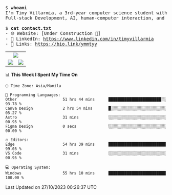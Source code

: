 <pre>
$ <strong>whoami</strong>
I'm Timy Villarmia, a 3rd-year computer science student with a wide range of interests 
Full-stack Development, AI, human-computer interaction, and everything in between.
  
$ <strong>cat contact.txt</strong>
- 🌐 Website: [Under Construction 🚧]
- 💼 LinkedIn: <a href="https://www.linkedin.com/in/timyvillarmia">https://www.linkedin.com/in/timyvillarmia</a>  
- 🔗 Links: <a href="https://bio.link/ymmtyy">https://bio.link/ymmtyy</a>  
</pre>

<table align="center" width="100%"> 
  <tr> 
    <td align="center" colspan="2"> 
     <img src="https://github-profile-summary-cards.vercel.app/api/cards/profile-details?username=TimyVillarmia&theme=dark"/>
    </td> 
  </tr> 
   <tr> 
    <td align="center"> 
       <img src="https://github-readme-stats.vercel.app/api?username=TimyVillarmia&show_icons=true&theme=dark" />
    </td> 
    <td align="center">
      <img src="https://github-readme-stats.vercel.app/api/top-langs/?username=TimyVillarmia&layout=compact&count_private=true&theme=dark"/>
    </td> 
   </tr> 
</table>

<!--START_SECTION:waka-->
📊 **This Week I Spent My Time On** 

```text
🕑︎ Time Zone: Asia/Manila

💬 Programming Languages: 
Other                    51 hrs 44 mins      ███████████████████████░░   93.78 % 
Canva Design             2 hrs 54 mins       █░░░░░░░░░░░░░░░░░░░░░░░░   05.27 % 
Astro                    31 mins             ░░░░░░░░░░░░░░░░░░░░░░░░░   00.95 % 
Figma Design             0 secs              ░░░░░░░░░░░░░░░░░░░░░░░░░   00.00 % 

🔥 Editors: 
Edge                     54 hrs 39 mins      █████████████████████████   99.05 % 
VS Code                  31 mins             ░░░░░░░░░░░░░░░░░░░░░░░░░   00.95 % 

💻 Operating System: 
Windows                  55 hrs 10 mins      █████████████████████████   100.00 % 
```


 Last Updated on 27/10/2023 00:26:37 UTC
<!--END_SECTION:waka--> 




                                                                                                           
                                                               
                                                                                                     

